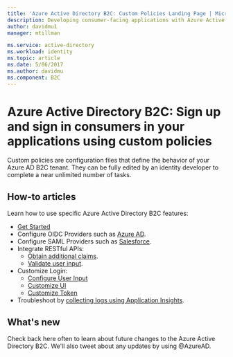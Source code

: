 ```yaml
---
title: 'Azure Active Directory B2C: Custom Policies Landing Page | Microsoft Docs'
description: Developing consumer-facing applications with Azure Active Directory B2C using Custom Policies.
author: davidmu1
manager: mtillman

ms.service: active-directory
ms.workload: identity
ms.topic: article
ms.date: 5/06/2017
ms.author: davidmu
ms.component: B2C
---
```


# Azure Active Directory B2C: Sign up and sign in consumers in your applications using custom policies
Custom policies are configuration files that define the behavior of your Azure AD B2C tenant. They can be fully edited by an identity developer to complete a near unlimited number of tasks.

## How-to articles
Learn how to use specific Azure Active Directory B2C features:

* [Get Started](active-directory-b2c-overview-custom.md)
* Configure OIDC Providers such as [Azure AD](active-directory-b2c-setup-aad-custom.md).
* Configure SAML Providers such as [Salesforce](active-directory-b2c-setup-sf-app-custom.md).
* Integrate RESTful APIs:
    * [Obtain additional claims](active-directory-b2c-rest-api-step-custom.md).
    * [Validate user input](active-directory-b2c-rest-api-validation-custom.md).
* Customize Login:
    * [Configure User Input](active-directory-b2c-configure-signup-self-asserted-custom.md)
    * [Customize UI](active-directory-b2c-ui-customization-custom.md)
    * [Customize Token](active-directory-b2c-reference-manage-sso-and-token-configuration.md)
* Troubleshoot by [collecting logs using Application Insights](active-directory-b2c-troubleshoot-custom.md).

## What's new
Check back here often to learn about future changes to the Azure Active Directory B2C. We'll also tweet about any updates by using @AzureAD.



